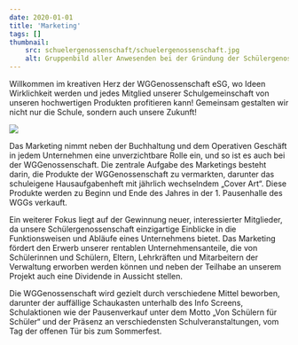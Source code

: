 ```yaml
---
date: 2020-01-01
title: 'Marketing'
tags: []
thumbnail: 
    src: schuelergenossenschaft/schuelergenossenschaft.jpg
    alt: Gruppenbild aller Anwesenden bei der Gründung der Schülergenossenschaft.
---
```


Willkommen im kreativen Herz der WGGenossenschaft eSG, wo Ideen Wirklichkeit werden und jedes Mitglied unserer Schulgemeinschaft von unseren hochwertigen Produkten profitieren kann! Gemeinsam gestalten wir nicht nur die Schule, sondern auch unsere Zukunft!

<img src = "images/schuelergenossenschaft/Marketing.jpg" >

Das Marketing nimmt neben der Buchhaltung und dem Operativen Geschäft in jedem Unternehmen eine unverzichtbare Rolle ein, und so ist es auch bei der WGGenossenschaft. Die zentrale Aufgabe des Marketings besteht darin, die Produkte der WGGenossenschaft zu vermarkten, darunter das schuleigene Hausaufgabenheft mit jährlich wechselndem „Cover Art“. Diese Produkte werden zu Beginn und Ende des Jahres in der 1. Pausenhalle des WGGs verkauft.

Ein weiterer Fokus liegt auf der Gewinnung neuer, interessierter Mitglieder, da unsere Schülergenossenschaft einzigartige Einblicke in die Funktionsweisen und Abläufe eines Unternehmens bietet. Das Marketing fördert den Erwerb unserer rentablen Unternehmensanteile, die von Schülerinnen und Schülern, Eltern, Lehrkräften und Mitarbeitern der Verwaltung erworben werden können und neben der Teilhabe an unserem Projekt auch eine Dividende in Aussicht stellen.

Die WGGenossenschaft wird gezielt durch verschiedene Mittel beworben, darunter der auffällige Schaukasten unterhalb des Info Screens, Schulaktionen wie der Pausenverkauf unter dem Motto „Von Schülern für Schüler“ und der Präsenz an verschiedensten Schulveranstaltungen, vom Tag der offenen Tür bis zum Sommerfest.

